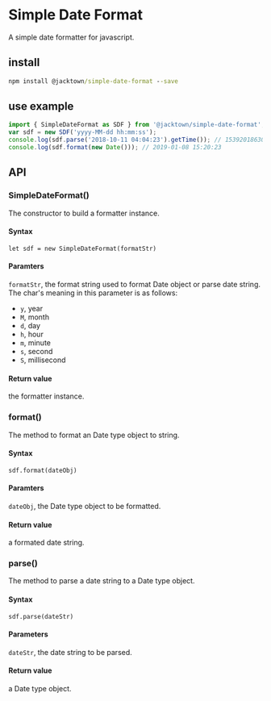 # Simple Date Format

 A simple date formatter for javascript.

## install

```cmd
npm install @jacktown/simple-date-format --save
```

## use example

```javascript
import { SimpleDateFormat as SDF } from '@jacktown/simple-date-format';
var sdf = new SDF('yyyy-MM-dd hh:mm:ss');
console.log(sdf.parse('2018-10-11 04:04:23').getTime()); // 1539201863000
console.log(sdf.format(new Date())); // 2019-01-08 15:20:23
```

## API

### SimpleDateFormat()

The constructor to build a formatter instance.

#### Syntax

`let sdf = new SimpleDateFormat(formatStr)`

#### Paramters
  
`formatStr`, the format string used to format Date object or parse date string. The char's meaning in this parameter is as follows:
  * `y`, year
  * `M`, month
  * `d`, day
  * `h`, hour
  * `m`, minute
  * `s`, second
  * `S`, millisecond

#### Return value

the formatter instance.

### format()

The method to format an Date type object to string.

#### Syntax

`sdf.format(dateObj)`

#### Paramters

`dateObj`, the Date type object to be formatted.

#### Return value

a formated date string.

### parse()

The method to parse a date string to a Date type object.

#### Syntax

`sdf.parse(dateStr)`

#### Parameters

`dateStr`, the date string to be parsed.

#### Return value

a Date type object.

